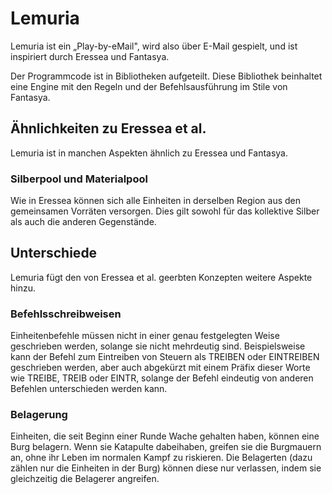 # Lemuria

Lemuria ist ein „Play-by-eMail", wird also über E-Mail gespielt, und ist
inspiriert durch Eressea und Fantasya.

Der Programmcode ist in Bibliotheken aufgeteilt. Diese Bibliothek beinhaltet
eine Engine mit den Regeln und der Befehlsausführung im Stile von Fantasya.

## Ähnlichkeiten zu Eressea et al.

Lemuria ist in manchen Aspekten ähnlich zu Eressea und Fantasya.

### Silberpool und Materialpool

Wie in Eressea können sich alle Einheiten in derselben Region aus den
gemeinsamen Vorräten versorgen. Dies gilt sowohl für das kollektive Silber als
auch die anderen Gegenstände.

## Unterschiede

Lemuria fügt den von Eressea et al. geerbten Konzepten weitere Aspekte hinzu.

### Befehlsschreibweisen

Einheitenbefehle müssen nicht in einer genau festgelegten Weise geschrieben
werden, solange sie nicht mehrdeutig sind. Beispielsweise kann der Befehl zum
Eintreiben von Steuern als TREIBEN oder EINTREIBEN geschrieben werden, aber auch
abgekürzt mit einem Präfix dieser Worte wie TREIBE, TREIB oder EINTR, solange
der Befehl eindeutig von anderen Befehlen unterschieden werden kann.

### Belagerung

Einheiten, die seit Beginn einer Runde Wache gehalten haben, können eine Burg
belagern. Wenn sie Katapulte dabeihaben, greifen sie die Burgmauern an, ohne ihr
Leben im normalen Kampf zu riskieren.
Die Belagerten (dazu zählen nur die Einheiten in der Burg) können diese nur
verlassen, indem sie gleichzeitig die Belagerer angreifen.
